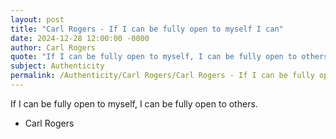 ```yaml
---
layout: post
title: "Carl Rogers - If I can be fully open to myself I can"
date: 2024-12-28 12:00:00 -0000
author: Carl Rogers
quote: "If I can be fully open to myself, I can be fully open to others."
subject: Authenticity
permalink: /Authenticity/Carl Rogers/Carl Rogers - If I can be fully open to myself I can
---
```


If I can be fully open to myself, I can be fully open to others.

- Carl Rogers
